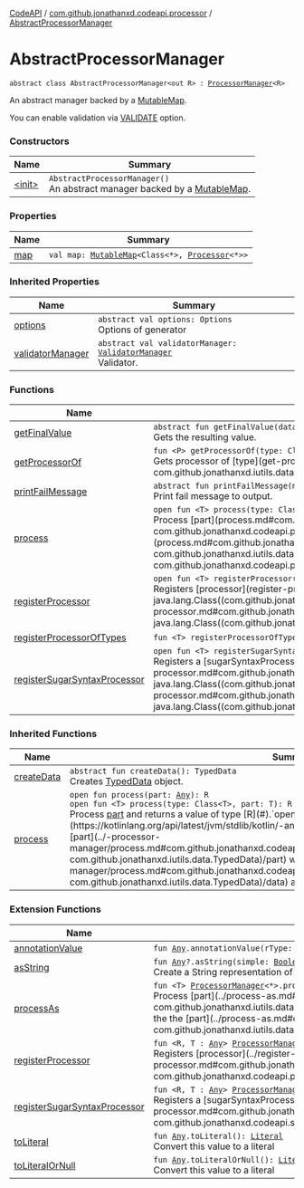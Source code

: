 [CodeAPI](../../index.md) / [com.github.jonathanxd.codeapi.processor](../index.md) / [AbstractProcessorManager](.)

# AbstractProcessorManager

`abstract class AbstractProcessorManager<out R> : `[`ProcessorManager`](../-processor-manager/index.md)`<R>`

An abstract manager backed by a [MutableMap](https://kotlinlang.org/api/latest/jvm/stdlib/kotlin.collections/-mutable-map/index.html).

You can enable validation via [VALIDATE](../-v-a-l-i-d-a-t-e.md) option.

### Constructors

| Name | Summary |
|---|---|
| [&lt;init&gt;](-init-.md) | `AbstractProcessorManager()`<br>An abstract manager backed by a [MutableMap](https://kotlinlang.org/api/latest/jvm/stdlib/kotlin.collections/-mutable-map/index.html). |

### Properties

| Name | Summary |
|---|---|
| [map](map.md) | `val map: `[`MutableMap`](https://kotlinlang.org/api/latest/jvm/stdlib/kotlin.collections/-mutable-map/index.html)`<Class<*>, `[`Processor`](../-processor/index.md)`<*>>` |

### Inherited Properties

| Name | Summary |
|---|---|
| [options](../-processor-manager/options.md) | `abstract val options: Options`<br>Options of generator |
| [validatorManager](../-processor-manager/validator-manager.md) | `abstract val validatorManager: `[`ValidatorManager`](../-validator-manager/index.md)<br>Validator. |

### Functions

| Name | Summary |
|---|---|
| [getFinalValue](get-final-value.md) | `abstract fun getFinalValue(data: TypedData): R`<br>Gets the resulting value. |
| [getProcessorOf](get-processor-of.md) | `fun <P> getProcessorOf(type: Class<*>, part: P, data: TypedData): `[`Processor`](../-processor/index.md)`<P>`<br>Gets processor of [type](get-processor-of.md#com.github.jonathanxd.codeapi.processor.AbstractProcessorManager$getProcessorOf(java.lang.Class((kotlin.Any)), com.github.jonathanxd.codeapi.processor.AbstractProcessorManager.getProcessorOf.P, com.github.jonathanxd.iutils.data.TypedData)/type). |
| [printFailMessage](print-fail-message.md) | `abstract fun printFailMessage(message: `[`String`](https://kotlinlang.org/api/latest/jvm/stdlib/kotlin/-string/index.html)`): `[`Unit`](https://kotlinlang.org/api/latest/jvm/stdlib/kotlin/-unit/index.html)<br>Print fail message to output. |
| [process](process.md) | `open fun <T> process(type: Class<out T>, part: T, data: TypedData): R`<br>Process [part](process.md#com.github.jonathanxd.codeapi.processor.AbstractProcessorManager$process(java.lang.Class((com.github.jonathanxd.codeapi.processor.AbstractProcessorManager.process.T)), com.github.jonathanxd.codeapi.processor.AbstractProcessorManager.process.T, com.github.jonathanxd.iutils.data.TypedData)/part) of type [type](process.md#com.github.jonathanxd.codeapi.processor.AbstractProcessorManager$process(java.lang.Class((com.github.jonathanxd.codeapi.processor.AbstractProcessorManager.process.T)), com.github.jonathanxd.codeapi.processor.AbstractProcessorManager.process.T, com.github.jonathanxd.iutils.data.TypedData)/type) with [data](process.md#com.github.jonathanxd.codeapi.processor.AbstractProcessorManager$process(java.lang.Class((com.github.jonathanxd.codeapi.processor.AbstractProcessorManager.process.T)), com.github.jonathanxd.codeapi.processor.AbstractProcessorManager.process.T, com.github.jonathanxd.iutils.data.TypedData)/data) and returns a value of type [R](#). |
| [registerProcessor](register-processor.md) | `open fun <T> registerProcessor(processor: `[`Processor`](../-processor/index.md)`<T>, type: Class<T>): `[`Unit`](https://kotlinlang.org/api/latest/jvm/stdlib/kotlin/-unit/index.html)<br>Registers [processor](register-processor.md#com.github.jonathanxd.codeapi.processor.AbstractProcessorManager$registerProcessor(com.github.jonathanxd.codeapi.processor.Processor((com.github.jonathanxd.codeapi.processor.AbstractProcessorManager.registerProcessor.T)), java.lang.Class((com.github.jonathanxd.codeapi.processor.AbstractProcessorManager.registerProcessor.T)))/processor) of [CodePart](../../com.github.jonathanxd.codeapi/-code-part/index.md) of type: [type](register-processor.md#com.github.jonathanxd.codeapi.processor.AbstractProcessorManager$registerProcessor(com.github.jonathanxd.codeapi.processor.Processor((com.github.jonathanxd.codeapi.processor.AbstractProcessorManager.registerProcessor.T)), java.lang.Class((com.github.jonathanxd.codeapi.processor.AbstractProcessorManager.registerProcessor.T)))/type). |
| [registerProcessorOfTypes](register-processor-of-types.md) | `fun <T> registerProcessorOfTypes(processor: `[`Processor`](../-processor/index.md)`<T>, types: `[`Array`](https://kotlinlang.org/api/latest/jvm/stdlib/kotlin/-array/index.html)`<Class<out T>>): `[`Unit`](https://kotlinlang.org/api/latest/jvm/stdlib/kotlin/-unit/index.html) |
| [registerSugarSyntaxProcessor](register-sugar-syntax-processor.md) | `open fun <T> registerSugarSyntaxProcessor(sugarSyntaxProcessor: `[`SugarSyntaxProcessor`](../../com.github.jonathanxd.codeapi.sugar/-sugar-syntax-processor/index.md)`<T>, type: Class<T>): `[`Unit`](https://kotlinlang.org/api/latest/jvm/stdlib/kotlin/-unit/index.html)<br>Registers a [sugarSyntaxProcessor](register-sugar-syntax-processor.md#com.github.jonathanxd.codeapi.processor.AbstractProcessorManager$registerSugarSyntaxProcessor(com.github.jonathanxd.codeapi.sugar.SugarSyntaxProcessor((com.github.jonathanxd.codeapi.processor.AbstractProcessorManager.registerSugarSyntaxProcessor.T)), java.lang.Class((com.github.jonathanxd.codeapi.processor.AbstractProcessorManager.registerSugarSyntaxProcessor.T)))/sugarSyntaxProcessor) of [CodePart](../../com.github.jonathanxd.codeapi/-code-part/index.md) of type: [type](register-sugar-syntax-processor.md#com.github.jonathanxd.codeapi.processor.AbstractProcessorManager$registerSugarSyntaxProcessor(com.github.jonathanxd.codeapi.sugar.SugarSyntaxProcessor((com.github.jonathanxd.codeapi.processor.AbstractProcessorManager.registerSugarSyntaxProcessor.T)), java.lang.Class((com.github.jonathanxd.codeapi.processor.AbstractProcessorManager.registerSugarSyntaxProcessor.T)))/type). |

### Inherited Functions

| Name | Summary |
|---|---|
| [createData](../-processor-manager/create-data.md) | `abstract fun createData(): TypedData`<br>Creates [TypedData](#) object. |
| [process](../-processor-manager/process.md) | `open fun process(part: `[`Any`](https://kotlinlang.org/api/latest/jvm/stdlib/kotlin/-any/index.html)`): R`<br>`open fun <T> process(type: Class<T>, part: T): R`<br>Process [part](../-processor-manager/process.md#com.github.jonathanxd.codeapi.processor.ProcessorManager$process(kotlin.Any)/part) and returns a value of type [R](#).`open fun process(part: `[`Any`](https://kotlinlang.org/api/latest/jvm/stdlib/kotlin/-any/index.html)`, data: TypedData): R`<br>Process [part](../-processor-manager/process.md#com.github.jonathanxd.codeapi.processor.ProcessorManager$process(kotlin.Any, com.github.jonathanxd.iutils.data.TypedData)/part) with [data](../-processor-manager/process.md#com.github.jonathanxd.codeapi.processor.ProcessorManager$process(kotlin.Any, com.github.jonathanxd.iutils.data.TypedData)/data) and returns a value of type [R](#). |

### Extension Functions

| Name | Summary |
|---|---|
| [annotationValue](../../com.github.jonathanxd.codeapi.util.conversion/kotlin.-any/annotation-value.md) | `fun `[`Any`](https://kotlinlang.org/api/latest/jvm/stdlib/kotlin/-any/index.html)`.annotationValue(rType: Class<*>): `[`Any`](https://kotlinlang.org/api/latest/jvm/stdlib/kotlin/-any/index.html) |
| [asString](../../com.github.jonathanxd.codeapi.util/kotlin.-any/as-string.md) | `fun `[`Any`](https://kotlinlang.org/api/latest/jvm/stdlib/kotlin/-any/index.html)`?.asString(simple: `[`Boolean`](https://kotlinlang.org/api/latest/jvm/stdlib/kotlin/-boolean/index.html)` = true): `[`String`](https://kotlinlang.org/api/latest/jvm/stdlib/kotlin/-string/index.html)<br>Create a String representation of the part of this [CodePart](../../com.github.jonathanxd.codeapi/-code-part/index.md) |
| [processAs](../process-as.md) | `fun <T> `[`ProcessorManager`](../-processor-manager/index.md)`<*>.processAs(part: T, data: TypedData): `[`Any`](https://kotlinlang.org/api/latest/jvm/stdlib/kotlin/-any/index.html)`?`<br>Process [part](../process-as.md#com.github.jonathanxd.codeapi.processor$processAs(com.github.jonathanxd.codeapi.processor.ProcessorManager((kotlin.Any)), com.github.jonathanxd.codeapi.processor.processAs.T, com.github.jonathanxd.iutils.data.TypedData)/part) as of reified type [T](#). This function is inlined, this means that type passed to [ProcessorManager.process](../-processor-manager/process.md) will be the inferred type and not the the [part](../process-as.md#com.github.jonathanxd.codeapi.processor$processAs(com.github.jonathanxd.codeapi.processor.ProcessorManager((kotlin.Any)), com.github.jonathanxd.codeapi.processor.processAs.T, com.github.jonathanxd.iutils.data.TypedData)/part) type. This is useful when you want to call a specific processor instead of exact processor. |
| [registerProcessor](../register-processor.md) | `fun <R, T : `[`Any`](https://kotlinlang.org/api/latest/jvm/stdlib/kotlin/-any/index.html)`> `[`ProcessorManager`](../-processor-manager/index.md)`<R>.registerProcessor(processor: `[`Processor`](../-processor/index.md)`<T>): `[`Unit`](https://kotlinlang.org/api/latest/jvm/stdlib/kotlin/-unit/index.html)<br>Registers [processor](../register-processor.md#com.github.jonathanxd.codeapi.processor$registerProcessor(com.github.jonathanxd.codeapi.processor.ProcessorManager((com.github.jonathanxd.codeapi.processor.registerProcessor.R)), com.github.jonathanxd.codeapi.processor.Processor((com.github.jonathanxd.codeapi.processor.registerProcessor.T)))/processor) of [Any](https://kotlinlang.org/api/latest/jvm/stdlib/kotlin/-any/index.html) of type: [T](#). |
| [registerSugarSyntaxProcessor](../register-sugar-syntax-processor.md) | `fun <R, T : `[`Any`](https://kotlinlang.org/api/latest/jvm/stdlib/kotlin/-any/index.html)`> `[`ProcessorManager`](../-processor-manager/index.md)`<R>.registerSugarSyntaxProcessor(sugarSyntaxProcessor: `[`SugarSyntaxProcessor`](../../com.github.jonathanxd.codeapi.sugar/-sugar-syntax-processor/index.md)`<T>): `[`Unit`](https://kotlinlang.org/api/latest/jvm/stdlib/kotlin/-unit/index.html)<br>Registers a [sugarSyntaxProcessor](../register-sugar-syntax-processor.md#com.github.jonathanxd.codeapi.processor$registerSugarSyntaxProcessor(com.github.jonathanxd.codeapi.processor.ProcessorManager((com.github.jonathanxd.codeapi.processor.registerSugarSyntaxProcessor.R)), com.github.jonathanxd.codeapi.sugar.SugarSyntaxProcessor((com.github.jonathanxd.codeapi.processor.registerSugarSyntaxProcessor.T)))/sugarSyntaxProcessor) of [Any](https://kotlinlang.org/api/latest/jvm/stdlib/kotlin/-any/index.html) of type: [T](#). |
| [toLiteral](../../com.github.jonathanxd.codeapi.util.conversion/kotlin.-any/to-literal.md) | `fun `[`Any`](https://kotlinlang.org/api/latest/jvm/stdlib/kotlin/-any/index.html)`.toLiteral(): `[`Literal`](../../com.github.jonathanxd.codeapi.literal/-literal/index.md)<br>Convert this value to a literal |
| [toLiteralOrNull](../../com.github.jonathanxd.codeapi.util.conversion/kotlin.-any/to-literal-or-null.md) | `fun `[`Any`](https://kotlinlang.org/api/latest/jvm/stdlib/kotlin/-any/index.html)`.toLiteralOrNull(): `[`Literal`](../../com.github.jonathanxd.codeapi.literal/-literal/index.md)`?`<br>Convert this value to a literal |
